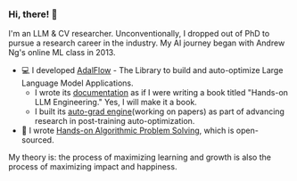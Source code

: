 ### Hi, there! :wave:
I'm an LLM & CV researcher. Unconventionally, I dropped out of PhD to pursue a research career in the industry. My AI journey began with Andrew Ng's online ML class in 2013.
<!---* :computer: I developed a [continual learning framework for few-shot object detection](https://github.com/facebookresearch/sylph-few-shot-detection).--->
* :computer: I developed [AdalFlow](https://github.com/SylphAI-Inc/AdalFlow) - The Library to build and auto-optimize Large Language Model Applications.
  * I wrote its [documentation](https://adalflow.sylph.ai/tutorials/index.html) as if I were writing a book titled "Hands-on LLM Engineering." Yes, I will make it a book.
  * I built its [auto-grad engine](https://adalflow.sylph.ai/use_cases/index.html)(working on papers) as part of advancing research in post-training auto-optimization.
* :memo: I wrote [Hands-on Algorithmic Problem Solving](https://github.com/liyin2015/Hands-on-Algorithmic-Problem-Solving), which is open-sourced.

My theory is: the process of maximizing learning and growth is also the process of maximizing impact and happiness. 
<!---https://www.webfx.com/tools/emoji-cheat-sheet/*/--->


